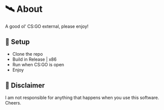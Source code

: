 ﻿# 🛰 About
A good ol' CS:GO external, please enjoy!

## 🌌 Setup
- Clone the repo
- Build in Release | x86
- Run when CS:GO is open
- Enjoy

## 🗿 Disclaimer
I am not responsible for anything that happens when you use this software. Cheers.
